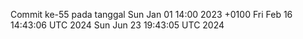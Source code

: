 Commit ke-55 pada tanggal Sun Jan 01 14:00 2023 +0100
Fri Feb 16 14:43:06 UTC 2024
Sun Jun 23 19:43:05 UTC 2024
